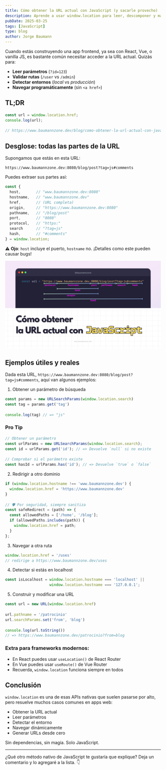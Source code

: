 ```yaml
---
title: Cómo obtener la URL actual con JavaScript (y sacarle provecho)
description: Aprende a usar window.location para leer, descomponer y manipular URLs en el navegador sin dependencias externas.
pubDate: 2025-03-25
tags: [JavaScript]
type: blog
author: Jorge Baumann
---
```


Cuando estás construyendo una app frontend, ya sea con React, Vue, o vanilla JS, es bastante común necesitar acceder a la URL actual. Quizás para:

- **Leer parámetros** (`?id=123`)
- **Validar rutas** (`/user` vs `/admin`)
- **Detectar entornos** (_local_ vs _producción_)
- **Navegar programáticamente** (sin `<a href>`)

## TL;DR

```js
const url = window.location.href;
console.log(url);

// https://www.baumannzone.dev/blog/como-obtener-la-url-actual-con-javascript-y-sacarle-provecho
```

## Desglose: todas las partes de la URL

Supongamos que estás en esta URL:

```
https://www.baumannzone.dev:8080/blog/post?tag=js#comments
```

Puedes extraer sus partes así:

```js
const { 
  host,       // "www.baumannzone.dev:8080"
  hostname,   // "www.baumannzone.dev"
  href,       // (URL completa)
  origin,     // "https://www.baumannzone.dev:8080"
  pathname,   // "/blog/post"
  port,       // "8080"
  protocol,   // "https:"
  search      // "?tag=js"
  hash,       // "#comments"
} = window.location;
```

⚠️ **Ojo**: `host` incluye el puerto, `hostname` no. ¡Detalles como este pueden causar bugs!

![Cómo obtener la URL actual con JavaScript en imagen](../../assets/blog/como-obtener-la-url-actual-con-javascript-y-sacarle-provecho/main.png)


## Ejemplos útiles y reales

Dada esta URL, `https://www.baumannzone.dev:8080/blog/post?tag=js#comments`, aquí van algunos ejemplos:

1. Obtener un parámetro de búsqueda

```js
const params = new URLSearchParams(window.location.search)
const tag = params.get('tag')

console.log(tag) // => "js"
```

### Pro Tip
```js
// Obtener un parámetro
const urlParams = new URLSearchParams(window.location.search);
const id = urlParams.get('id'); // => Devuelve `null` si no existe

// Comprobar si el parámetro existe
const hasId = urlParams.has('id'); // => Devuelve `true` o `false`
```


2. Redirigir a otro dominio

```js
if (window.location.hostname !== 'www.baumannzone.dev') {
  window.location.href = 'https://www.baumannzone.dev'
}

// 🛡️ Por seguridad, siempre sanitiza
const safeRedirect = (path) => {
  const allowedPaths = ['/home', '/blog'];
  if (allowedPaths.includes(path)) {
    window.location.href = path;
  }
};
```

3. Navegar a otra ruta

```js
window.location.href = '/uses' 
// redirige a https://www.baumannzone.dev/uses
```

4. Detectar si estás en localhost

```js
const isLocalhost = window.location.hostname === 'localhost' || 
                    window.location.hostname === '127.0.0.1';
```

5. Construir y modificar una URL
```js
const url = new URL(window.location.href)

url.pathname = '/patrocinio'
url.searchParams.set('from', 'blog')

console.log(url.toString())
// => https://www.baumannzone.dev/patrocinio?from=blog
```

### Extra para frameworks modernos:
- En React puedes usar `useLocation()` de React Router
- En Vue puedes usar `useRoute()` de Vue Router
- Recuerda, `window.location` funciona siempre en todos

## Conclusión

`window.location` es una de esas APIs nativas que suelen pasarse por alto, pero resuelve muchos casos comunes en apps web:

- Obtener la URL actual
- Leer parámetros
- Detectar el entorno
- Navegar dinámicamente
- Generar URLs desde cero

Sin dependencias, sin magia. Solo JavaScript.

---

¿Qué otro método nativo de JavaScript te gustaría que explique? Deja un comentario y lo agregaré a la lista. 👇